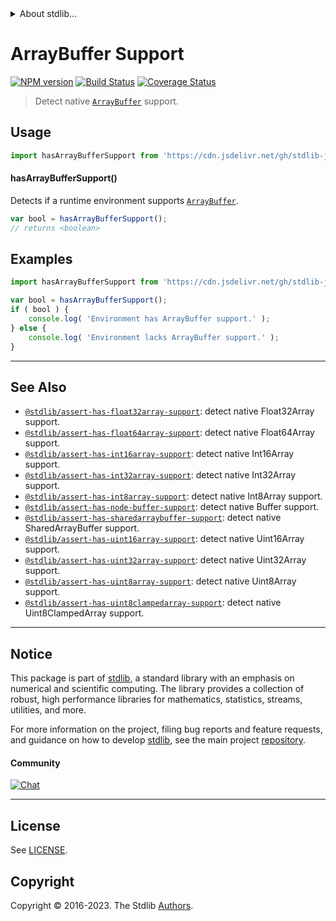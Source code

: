 <!--

@license Apache-2.0

Copyright (c) 2018 The Stdlib Authors.

Licensed under the Apache License, Version 2.0 (the "License");
you may not use this file except in compliance with the License.
You may obtain a copy of the License at

   http://www.apache.org/licenses/LICENSE-2.0

Unless required by applicable law or agreed to in writing, software
distributed under the License is distributed on an "AS IS" BASIS,
WITHOUT WARRANTIES OR CONDITIONS OF ANY KIND, either express or implied.
See the License for the specific language governing permissions and
limitations under the License.

-->


<details>
  <summary>
    About stdlib...
  </summary>
  <p>We believe in a future in which the web is a preferred environment for numerical computation. To help realize this future, we've built stdlib. stdlib is a standard library, with an emphasis on numerical and scientific computation, written in JavaScript (and C) for execution in browsers and in Node.js.</p>
  <p>The library is fully decomposable, being architected in such a way that you can swap out and mix and match APIs and functionality to cater to your exact preferences and use cases.</p>
  <p>When you use stdlib, you can be absolutely certain that you are using the most thorough, rigorous, well-written, studied, documented, tested, measured, and high-quality code out there.</p>
  <p>To join us in bringing numerical computing to the web, get started by checking us out on <a href="https://github.com/stdlib-js/stdlib">GitHub</a>, and please consider <a href="https://opencollective.com/stdlib">financially supporting stdlib</a>. We greatly appreciate your continued support!</p>
</details>

# ArrayBuffer Support

[![NPM version][npm-image]][npm-url] [![Build Status][test-image]][test-url] [![Coverage Status][coverage-image]][coverage-url] <!-- [![dependencies][dependencies-image]][dependencies-url] -->

> Detect native [`ArrayBuffer`][mdn-arraybuffer] support.



<section class="usage">

## Usage

```javascript
import hasArrayBufferSupport from 'https://cdn.jsdelivr.net/gh/stdlib-js/assert-has-arraybuffer-support@v0.1.1-deno/mod.js';
```

#### hasArrayBufferSupport()

Detects if a runtime environment supports [`ArrayBuffer`][mdn-arraybuffer].

```javascript
var bool = hasArrayBufferSupport();
// returns <boolean>
```

</section>

<!-- /.usage -->

<section class="examples">

## Examples

<!-- eslint no-undef: "error" -->

```javascript
import hasArrayBufferSupport from 'https://cdn.jsdelivr.net/gh/stdlib-js/assert-has-arraybuffer-support@v0.1.1-deno/mod.js';

var bool = hasArrayBufferSupport();
if ( bool ) {
    console.log( 'Environment has ArrayBuffer support.' );
} else {
    console.log( 'Environment lacks ArrayBuffer support.' );
}
```

</section>

<!-- /.examples -->



<!-- Section for related `stdlib` packages. Do not manually edit this section, as it is automatically populated. -->

<section class="related">

* * *

## See Also

-   <span class="package-name">[`@stdlib/assert-has-float32array-support`][@stdlib/assert/has-float32array-support]</span><span class="delimiter">: </span><span class="description">detect native Float32Array support.</span>
-   <span class="package-name">[`@stdlib/assert-has-float64array-support`][@stdlib/assert/has-float64array-support]</span><span class="delimiter">: </span><span class="description">detect native Float64Array support.</span>
-   <span class="package-name">[`@stdlib/assert-has-int16array-support`][@stdlib/assert/has-int16array-support]</span><span class="delimiter">: </span><span class="description">detect native Int16Array support.</span>
-   <span class="package-name">[`@stdlib/assert-has-int32array-support`][@stdlib/assert/has-int32array-support]</span><span class="delimiter">: </span><span class="description">detect native Int32Array support.</span>
-   <span class="package-name">[`@stdlib/assert-has-int8array-support`][@stdlib/assert/has-int8array-support]</span><span class="delimiter">: </span><span class="description">detect native Int8Array support.</span>
-   <span class="package-name">[`@stdlib/assert-has-node-buffer-support`][@stdlib/assert/has-node-buffer-support]</span><span class="delimiter">: </span><span class="description">detect native Buffer support.</span>
-   <span class="package-name">[`@stdlib/assert-has-sharedarraybuffer-support`][@stdlib/assert/has-sharedarraybuffer-support]</span><span class="delimiter">: </span><span class="description">detect native SharedArrayBuffer support.</span>
-   <span class="package-name">[`@stdlib/assert-has-uint16array-support`][@stdlib/assert/has-uint16array-support]</span><span class="delimiter">: </span><span class="description">detect native Uint16Array support.</span>
-   <span class="package-name">[`@stdlib/assert-has-uint32array-support`][@stdlib/assert/has-uint32array-support]</span><span class="delimiter">: </span><span class="description">detect native Uint32Array support.</span>
-   <span class="package-name">[`@stdlib/assert-has-uint8array-support`][@stdlib/assert/has-uint8array-support]</span><span class="delimiter">: </span><span class="description">detect native Uint8Array support.</span>
-   <span class="package-name">[`@stdlib/assert-has-uint8clampedarray-support`][@stdlib/assert/has-uint8clampedarray-support]</span><span class="delimiter">: </span><span class="description">detect native Uint8ClampedArray support.</span>

</section>

<!-- /.related -->

<!-- Section for all links. Make sure to keep an empty line after the `section` element and another before the `/section` close. -->


<section class="main-repo" >

* * *

## Notice

This package is part of [stdlib][stdlib], a standard library with an emphasis on numerical and scientific computing. The library provides a collection of robust, high performance libraries for mathematics, statistics, streams, utilities, and more.

For more information on the project, filing bug reports and feature requests, and guidance on how to develop [stdlib][stdlib], see the main project [repository][stdlib].

#### Community

[![Chat][chat-image]][chat-url]

---

## License

See [LICENSE][stdlib-license].


## Copyright

Copyright &copy; 2016-2023. The Stdlib [Authors][stdlib-authors].

</section>

<!-- /.stdlib -->

<!-- Section for all links. Make sure to keep an empty line after the `section` element and another before the `/section` close. -->

<section class="links">

[npm-image]: http://img.shields.io/npm/v/@stdlib/assert-has-arraybuffer-support.svg
[npm-url]: https://npmjs.org/package/@stdlib/assert-has-arraybuffer-support

[test-image]: https://github.com/stdlib-js/assert-has-arraybuffer-support/actions/workflows/test.yml/badge.svg?branch=v0.1.1
[test-url]: https://github.com/stdlib-js/assert-has-arraybuffer-support/actions/workflows/test.yml?query=branch:v0.1.1

[coverage-image]: https://img.shields.io/codecov/c/github/stdlib-js/assert-has-arraybuffer-support/main.svg
[coverage-url]: https://codecov.io/github/stdlib-js/assert-has-arraybuffer-support?branch=main

<!--

[dependencies-image]: https://img.shields.io/david/stdlib-js/assert-has-arraybuffer-support.svg
[dependencies-url]: https://david-dm.org/stdlib-js/assert-has-arraybuffer-support/main

-->

[chat-image]: https://img.shields.io/gitter/room/stdlib-js/stdlib.svg
[chat-url]: https://app.gitter.im/#/room/#stdlib-js_stdlib:gitter.im

[stdlib]: https://github.com/stdlib-js/stdlib

[stdlib-authors]: https://github.com/stdlib-js/stdlib/graphs/contributors

[cli-section]: https://github.com/stdlib-js/assert-has-arraybuffer-support#cli
[cli-url]: https://github.com/stdlib-js/assert-has-arraybuffer-support/tree/cli
[@stdlib/assert-has-arraybuffer-support]: https://github.com/stdlib-js/assert-has-arraybuffer-support/tree/main

[umd]: https://github.com/umdjs/umd
[es-module]: https://developer.mozilla.org/en-US/docs/Web/JavaScript/Guide/Modules

[deno-url]: https://github.com/stdlib-js/assert-has-arraybuffer-support/tree/deno
[umd-url]: https://github.com/stdlib-js/assert-has-arraybuffer-support/tree/umd
[esm-url]: https://github.com/stdlib-js/assert-has-arraybuffer-support/tree/esm
[branches-url]: https://github.com/stdlib-js/assert-has-arraybuffer-support/blob/main/branches.md

[stdlib-license]: https://raw.githubusercontent.com/stdlib-js/assert-has-arraybuffer-support/main/LICENSE

[mdn-arraybuffer]: https://developer.mozilla.org/en-US/docs/Web/JavaScript/Reference/Global_Objects/ArrayBuffer

<!-- <related-links> -->

[@stdlib/assert/has-float32array-support]: https://github.com/stdlib-js/assert-has-float32array-support/tree/deno

[@stdlib/assert/has-float64array-support]: https://github.com/stdlib-js/assert-has-float64array-support/tree/deno

[@stdlib/assert/has-int16array-support]: https://github.com/stdlib-js/assert-has-int16array-support/tree/deno

[@stdlib/assert/has-int32array-support]: https://github.com/stdlib-js/assert-has-int32array-support/tree/deno

[@stdlib/assert/has-int8array-support]: https://github.com/stdlib-js/assert-has-int8array-support/tree/deno

[@stdlib/assert/has-node-buffer-support]: https://github.com/stdlib-js/assert-has-node-buffer-support/tree/deno

[@stdlib/assert/has-sharedarraybuffer-support]: https://github.com/stdlib-js/assert-has-sharedarraybuffer-support/tree/deno

[@stdlib/assert/has-uint16array-support]: https://github.com/stdlib-js/assert-has-uint16array-support/tree/deno

[@stdlib/assert/has-uint32array-support]: https://github.com/stdlib-js/assert-has-uint32array-support/tree/deno

[@stdlib/assert/has-uint8array-support]: https://github.com/stdlib-js/assert-has-uint8array-support/tree/deno

[@stdlib/assert/has-uint8clampedarray-support]: https://github.com/stdlib-js/assert-has-uint8clampedarray-support/tree/deno

<!-- </related-links> -->

</section>

<!-- /.links -->

